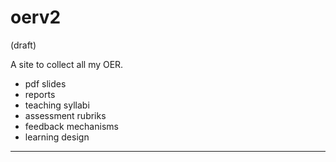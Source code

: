 # oerv2
(draft)

A site to collect all my OER.

- pdf slides
- reports
- teaching syllabi
- assessment rubriks
- feedback mechanisms 
- learning design

---






